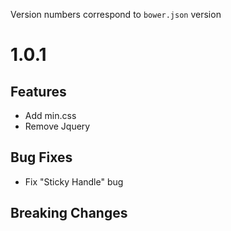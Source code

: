 Version numbers correspond to `bower.json` version

# 1.0.1

## Features
- Add min.css
- Remove Jquery

## Bug Fixes
- Fix "Sticky Handle" bug

## Breaking Changes